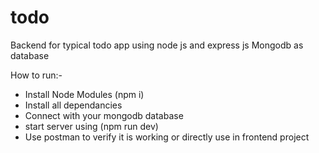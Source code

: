 # todo
Backend for typical todo app using node js and express js 
Mongodb as database

How to run:-
- Install Node Modules (npm i)
- Install all dependancies
- Connect with your mongodb database
- start server using (npm run dev)
- Use postman to verify it is working or directly use in frontend project


